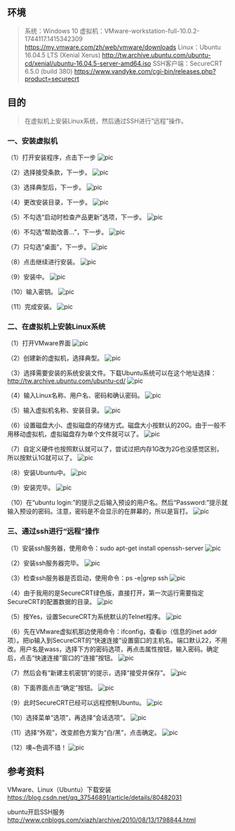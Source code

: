## 环境
> 系统：Windows 10
> 虚拟机：VMware-workstation-full-10.0.2-1744117.1415342309
> https://my.vmware.com/zh/web/vmware/downloads
> Linux：Ubuntu 16.04.5 LTS (Xenial Xerus)
> http://tw.archive.ubuntu.com/ubuntu-cd/xenial/ubuntu-16.04.5-server-amd64.iso
> SSH客户端：SecureCRT 6.5.0 (build 380)
> https://www.vandyke.com/cgi-bin/releases.php?product=securecrt

## 目的
> 在虚拟机上安装Linux系统，然后通过SSH进行“远程”操作。



### 一、安装虚拟机
（1）打开安装程序，点击下一步
 ![pic](.\pic\101.png)

（2）选择接受条款，下一步。
 ![pic](.\pic\102.png)

（3）选择典型后，下一步。
 ![pic](.\pic\103.png)

（4）更改安装目录，下一步。
 ![pic](.\pic\104.png)

（5）不勾选“启动时检查产品更新”选项，下一步。
 ![pic](.\pic\105.png)

（6）不勾选“帮助改善...”，下一步。
 ![pic](.\pic\106.png)

（7）只勾选“桌面”，下一步。
 ![pic](.\pic\107.png)

（8）点击继续进行安装。
 ![pic](.\pic\108.png)

（9）安装中。
 ![pic](.\pic\109.png)

（10）输入密钥。
 ![pic](.\pic\110.png)

（11）完成安装。
 ![pic](.\pic\111.png)



### 二、在虚拟机上安装Linux系统
（1）打开VMware界面
 ![pic](.\pic\201.png)

（2）创建新的虚拟机，选择典型。
 ![pic](.\pic\202.png)

（3）选择需要安装的系统安装文件。下载Ubuntu系统可以在这个地址选择：http://tw.archive.ubuntu.com/ubuntu-cd/
 ![pic](.\pic\203.png)

（4）输入Linux名称、用户名、密码和确认密码。
 ![pic](.\pic\204.png)

（5）输入虚拟机名称、安装目录。
 ![pic](.\pic\205.png)

（6）设置磁盘大小、虚拟磁盘的存储方式。磁盘大小按默认的20G。由于一般不用移动虚拟机，虚拟磁盘存为单个文件就可以了。
 ![pic](.\pic\206.png)

（7）自定义硬件也按照默认就可以了，尝试过把内存1G改为2G也没感觉区别，所以按默认1G就可以了。
 ![pic](.\pic\207.png)

（8）安装Ubuntu中。
 ![pic](.\pic\208.png)

（9）安装完毕。
 ![pic](.\pic\209.png)

（10）在“ubuntu login:”的提示之后输入预设的用户名。然后“Password:”提示就输入预设的密码。注意，密码是不会显示的在屏幕的，所以是盲打。
 ![pic](.\pic\210.png)



### 三、通过ssh进行“远程”操作
（1）安装ssh服务器，使用命令：sudo apt-get install openssh-server
 ![pic](.\pic\301.png)

（2）安装ssh服务器完毕。
 ![pic](.\pic\302.png)

（3）检查ssh服务器是否启动，使用命令：ps  -e|grep ssh
 ![pic](.\pic\303.png)

（4）由于我用的是SecureCRT绿色版，直接打开，第一次运行需要指定SecureCRT的配置数据的目录。
 ![pic](.\pic\304.png)

（5）按Yes，设置SecureCRT为系统默认的Telnet程序。
 ![pic](.\pic\305.png)

（6）先在VMware虚拟机那边使用命令：ifconfig，查看ip（信息的inet addr项）。把ip输入到SecureCRT的“快速连接”设置窗口的主机名。端口默认22，不用改。用户名是wass，选择下方的密码选项，再点击属性按钮，输入密码。确定后，点击“快速连接”窗口的“连接”按钮。
 ![pic](.\pic\306.png)

（7）然后会有“新建主机密钥”的提示，选择“接受并保存”。
 ![pic](.\pic\307.png)

（8）下面界面点击“确定”按钮。
 ![pic](.\pic\308.png)

（9）此时SecureCRT已经可以远程控制Ubuntu。
 ![pic](.\pic\309.png)

（10）选择菜单“选项”，再选择“会话选项”。
 ![pic](.\pic\310.png)

（11）选择“外观”，改变颜色方案为“白/黑”，点击确定。
 ![pic](.\pic\311.png)

（12）噢~色调不错！
 ![pic](.\pic\312.png)



## 参考资料
VMware、Linux（Ubuntu）下载安装
https://blog.csdn.net/qq_37546891/article/details/80482031

ubuntu开启SSH服务
http://www.cnblogs.com/xiazh/archive/2010/08/13/1798844.html